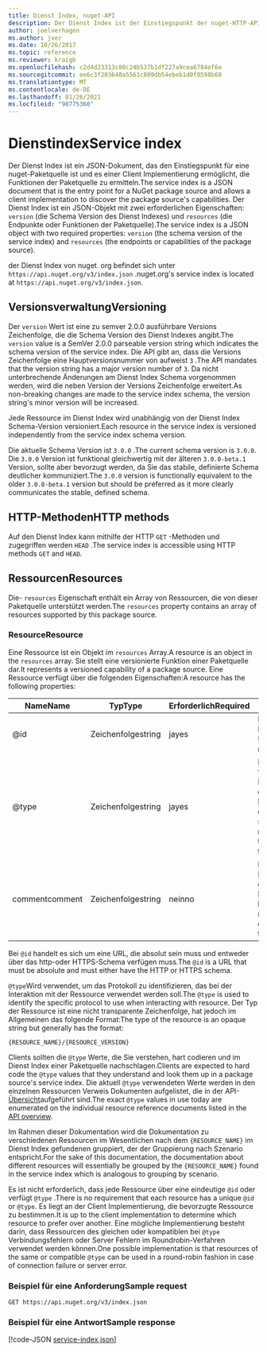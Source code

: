 ```yaml
---
title: Dienst Index, nuget-API
description: Der Dienst Index ist der Einstiegspunkt der nuget-HTTP-API und listet die Funktionen des Servers auf.
author: joelverhagen
ms.author: jver
ms.date: 10/26/2017
ms.topic: reference
ms.reviewer: kraigb
ms.openlocfilehash: c2d4d23313c80c24b537b1df227a9cea6784ef6e
ms.sourcegitcommit: ee6c3f203648a5561c809db54ebeb1d0f0598b68
ms.translationtype: MT
ms.contentlocale: de-DE
ms.lasthandoff: 01/26/2021
ms.locfileid: "98775360"
---
```

# <a name="service-index"></a><span data-ttu-id="82ba4-103">Dienstindex</span><span class="sxs-lookup"><span data-stu-id="82ba4-103">Service index</span></span>

<span data-ttu-id="82ba4-104">Der Dienst Index ist ein JSON-Dokument, das den Einstiegspunkt für eine nuget-Paketquelle ist und es einer Client Implementierung ermöglicht, die Funktionen der Paketquelle zu ermitteln.</span><span class="sxs-lookup"><span data-stu-id="82ba4-104">The service index is a JSON document that is the entry point for a NuGet package source and allows a client implementation to discover the package source's capabilities.</span></span> <span data-ttu-id="82ba4-105">Der Dienst Index ist ein JSON-Objekt mit zwei erforderlichen Eigenschaften: `version` (die Schema Version des Dienst Indexes) und `resources`  (die Endpunkte oder Funktionen der Paketquelle).</span><span class="sxs-lookup"><span data-stu-id="82ba4-105">The service index is a JSON object with two required properties: `version` (the schema version of the service index) and `resources`  (the endpoints or capabilities of the package source).</span></span>

<span data-ttu-id="82ba4-106">der Dienst Index von nuget. org befindet sich unter `https://api.nuget.org/v3/index.json` .</span><span class="sxs-lookup"><span data-stu-id="82ba4-106">nuget.org's service index is located at `https://api.nuget.org/v3/index.json`.</span></span>

## <a name="versioning"></a><span data-ttu-id="82ba4-107">Versionsverwaltung</span><span class="sxs-lookup"><span data-stu-id="82ba4-107">Versioning</span></span>

<span data-ttu-id="82ba4-108">Der `version` Wert ist eine zu semver 2.0.0 ausführbare Versions Zeichenfolge, die die Schema Version des Dienst Indexes angibt.</span><span class="sxs-lookup"><span data-stu-id="82ba4-108">The `version` value is a SemVer 2.0.0 parseable version string which indicates the schema version of the service index.</span></span> <span data-ttu-id="82ba4-109">Die API gibt an, dass die Versions Zeichenfolge eine Hauptversionsnummer von aufweist `3` .</span><span class="sxs-lookup"><span data-stu-id="82ba4-109">The API mandates that the version string has a major version number of `3`.</span></span> <span data-ttu-id="82ba4-110">Da nicht unterbrechende Änderungen am Dienst Index Schema vorgenommen werden, wird die neben Version der Versions Zeichenfolge erweitert.</span><span class="sxs-lookup"><span data-stu-id="82ba4-110">As non-breaking changes are made to the service index schema, the version string's minor version will be increased.</span></span>

<span data-ttu-id="82ba4-111">Jede Ressource im Dienst Index wird unabhängig von der Dienst Index Schema-Version versioniert.</span><span class="sxs-lookup"><span data-stu-id="82ba4-111">Each resource in the service index is versioned independently from the service index schema version.</span></span>

<span data-ttu-id="82ba4-112">Die aktuelle Schema Version ist `3.0.0` .</span><span class="sxs-lookup"><span data-stu-id="82ba4-112">The current schema version is `3.0.0`.</span></span> <span data-ttu-id="82ba4-113">Die `3.0.0` Version ist funktional gleichwertig mit der älteren `3.0.0-beta.1` Version, sollte aber bevorzugt werden, da Sie das stabile, definierte Schema deutlicher kommuniziert.</span><span class="sxs-lookup"><span data-stu-id="82ba4-113">The `3.0.0` version is functionally equivalent to the older `3.0.0-beta.1` version but should be preferred as it more clearly communicates the stable, defined schema.</span></span>

## <a name="http-methods"></a><span data-ttu-id="82ba4-114">HTTP-Methoden</span><span class="sxs-lookup"><span data-stu-id="82ba4-114">HTTP methods</span></span>

<span data-ttu-id="82ba4-115">Auf den Dienst Index kann mithilfe der HTTP `GET` -Methoden und zugegriffen werden `HEAD` .</span><span class="sxs-lookup"><span data-stu-id="82ba4-115">The service index is accessible using HTTP methods `GET` and `HEAD`.</span></span>

## <a name="resources"></a><span data-ttu-id="82ba4-116">Ressourcen</span><span class="sxs-lookup"><span data-stu-id="82ba4-116">Resources</span></span>

<span data-ttu-id="82ba4-117">Die- `resources` Eigenschaft enthält ein Array von Ressourcen, die von dieser Paketquelle unterstützt werden.</span><span class="sxs-lookup"><span data-stu-id="82ba4-117">The `resources` property contains an array of resources supported by this package source.</span></span>

### <a name="resource"></a><span data-ttu-id="82ba4-118">Resource</span><span class="sxs-lookup"><span data-stu-id="82ba4-118">Resource</span></span>

<span data-ttu-id="82ba4-119">Eine Ressource ist ein Objekt im `resources` Array.</span><span class="sxs-lookup"><span data-stu-id="82ba4-119">A resource is an object in the `resources` array.</span></span> <span data-ttu-id="82ba4-120">Sie stellt eine versionierte Funktion einer Paketquelle dar.</span><span class="sxs-lookup"><span data-stu-id="82ba4-120">It represents a versioned capability of a package source.</span></span> <span data-ttu-id="82ba4-121">Eine Ressource verfügt über die folgenden Eigenschaften:</span><span class="sxs-lookup"><span data-stu-id="82ba4-121">A resource has the following properties:</span></span>

<span data-ttu-id="82ba4-122">Name</span><span class="sxs-lookup"><span data-stu-id="82ba4-122">Name</span></span>          | <span data-ttu-id="82ba4-123">Typ</span><span class="sxs-lookup"><span data-stu-id="82ba4-123">Type</span></span>   | <span data-ttu-id="82ba4-124">Erforderlich</span><span class="sxs-lookup"><span data-stu-id="82ba4-124">Required</span></span> | <span data-ttu-id="82ba4-125">Notizen</span><span class="sxs-lookup"><span data-stu-id="82ba4-125">Notes</span></span>
------------- | ------ | -------- | -----
@id           | <span data-ttu-id="82ba4-126">Zeichenfolge</span><span class="sxs-lookup"><span data-stu-id="82ba4-126">string</span></span> | <span data-ttu-id="82ba4-127">ja</span><span class="sxs-lookup"><span data-stu-id="82ba4-127">yes</span></span>      | <span data-ttu-id="82ba4-128">Die URL der Ressource.</span><span class="sxs-lookup"><span data-stu-id="82ba4-128">The URL to the resource</span></span>
@type         | <span data-ttu-id="82ba4-129">Zeichenfolge</span><span class="sxs-lookup"><span data-stu-id="82ba4-129">string</span></span> | <span data-ttu-id="82ba4-130">ja</span><span class="sxs-lookup"><span data-stu-id="82ba4-130">yes</span></span>      | <span data-ttu-id="82ba4-131">Eine Zeichen folgen Konstante, die den Ressourcentyp darstellt.</span><span class="sxs-lookup"><span data-stu-id="82ba4-131">A string constant representing the resource type</span></span>
<span data-ttu-id="82ba4-132">comment</span><span class="sxs-lookup"><span data-stu-id="82ba4-132">comment</span></span>       | <span data-ttu-id="82ba4-133">Zeichenfolge</span><span class="sxs-lookup"><span data-stu-id="82ba4-133">string</span></span> | <span data-ttu-id="82ba4-134">nein</span><span class="sxs-lookup"><span data-stu-id="82ba4-134">no</span></span>       | <span data-ttu-id="82ba4-135">Eine lesbare Beschreibung der Ressource.</span><span class="sxs-lookup"><span data-stu-id="82ba4-135">A human readable description of the resource</span></span>

<span data-ttu-id="82ba4-136">Bei `@id` handelt es sich um eine URL, die absolut sein muss und entweder über das http-oder HTTPS-Schema verfügen muss.</span><span class="sxs-lookup"><span data-stu-id="82ba4-136">The `@id` is a URL that must be absolute and must either have the HTTP or HTTPS schema.</span></span>

<span data-ttu-id="82ba4-137">`@type`Wird verwendet, um das Protokoll zu identifizieren, das bei der Interaktion mit der Ressource verwendet werden soll.</span><span class="sxs-lookup"><span data-stu-id="82ba4-137">The `@type` is used to identify the specific protocol to use when interacting with resource.</span></span> <span data-ttu-id="82ba4-138">Der Typ der Ressource ist eine nicht transparente Zeichenfolge, hat jedoch im Allgemeinen das folgende Format:</span><span class="sxs-lookup"><span data-stu-id="82ba4-138">The type of the resource is an opaque string but generally has the format:</span></span>

```
{RESOURCE_NAME}/{RESOURCE_VERSION}
```

<span data-ttu-id="82ba4-139">Clients sollten die `@type` Werte, die Sie verstehen, hart codieren und im Dienst Index einer Paketquelle nachschlagen.</span><span class="sxs-lookup"><span data-stu-id="82ba4-139">Clients are expected to hard code the `@type` values that they understand and look them up in a package source's service index.</span></span> <span data-ttu-id="82ba4-140">Die aktuell `@type` verwendeten Werte werden in den einzelnen Ressourcen Verweis Dokumenten aufgelistet, die in der API- [Übersicht](overview.md#resources-and-schema)aufgeführt sind.</span><span class="sxs-lookup"><span data-stu-id="82ba4-140">The exact `@type` values in use today are enumerated on the individual resource reference documents listed in the [API overview](overview.md#resources-and-schema).</span></span>

<span data-ttu-id="82ba4-141">Im Rahmen dieser Dokumentation wird die Dokumentation zu verschiedenen Ressourcen im Wesentlichen nach dem `{RESOURCE_NAME}` im Dienst Index gefundenen gruppiert, der der Gruppierung nach Szenario entspricht.</span><span class="sxs-lookup"><span data-stu-id="82ba4-141">For the sake of this documentation, the documentation about different resources will essentially be grouped by the `{RESOURCE_NAME}` found in the service index which is analogous to grouping by scenario.</span></span> 

<span data-ttu-id="82ba4-142">Es ist nicht erforderlich, dass jede Ressource über eine eindeutige `@id` oder verfügt `@type` .</span><span class="sxs-lookup"><span data-stu-id="82ba4-142">There is no requirement that each resource has a unique `@id` or `@type`.</span></span> <span data-ttu-id="82ba4-143">Es liegt an der Client Implementierung, die bevorzugte Ressource zu bestimmen.</span><span class="sxs-lookup"><span data-stu-id="82ba4-143">It is up to the client implementation to determine which resource to prefer over another.</span></span> <span data-ttu-id="82ba4-144">Eine mögliche Implementierung besteht darin, dass Ressourcen des gleichen oder kompatiblen bei `@type` Verbindungsfehlern oder Server Fehlern im Roundrobin-Verfahren verwendet werden können.</span><span class="sxs-lookup"><span data-stu-id="82ba4-144">One possible implementation is that resources of the same or compatible `@type` can be used in a round-robin fashion in case of connection failure or server error.</span></span>

### <a name="sample-request"></a><span data-ttu-id="82ba4-145">Beispiel für eine Anforderung</span><span class="sxs-lookup"><span data-stu-id="82ba4-145">Sample request</span></span>

```
GET https://api.nuget.org/v3/index.json
```

### <a name="sample-response"></a><span data-ttu-id="82ba4-146">Beispiel für eine Antwort</span><span class="sxs-lookup"><span data-stu-id="82ba4-146">Sample response</span></span>

[!code-JSON [service-index.json](./_data/service-index.json)]
